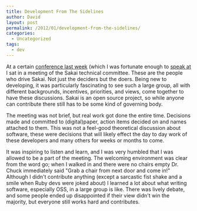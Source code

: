 ```yaml
---
title: Development From The Sidelines
author: David
layout: post
permalink: /2012/01/development-from-the-sidelines/
categories:
  - Uncategorized
tags:
  - dev
---
```

At a certain [conference last week](http://www.sakaiproject.org/jasig-sakai-conference-2012) (which I was fortunate enough to [speak at](http://www.slideshare.net/davidpaullyons/common-pitfalls-of-the-sakai-gradebook-13236406) I sat in a meeting of the Sakai technical committee. These are the people who drive Sakai. Not just the deciders but the doers. Being new to developing, it was particularly fascinating to see such a large group, all with different backgrounds, incentives, priorities, and views, come together to have these discussions. Sakai is an open source project, so while anyone can contribute there still has to be some kind of governing body.



The meeting was not brief, but real work got done the entire time. Decisions made and committed to (digital)paper, action items decided on and names attached to them. This was not a feel-good theoretical discussion about software, these were decisions that will likely effect the day to day work of these developers and many others for weeks or months to come.

It was inspiring to listen and learn, and I was very humbled that I was allowed to be a part of the meeting. The welcoming environment was clear from the word go; when I walked in and there were no chairs empty Dr. Chuck immediately said "Grab a chair from next door and come in!" Although I didn't contribute anything (except a sarcastic fist shake and a smile when Ruby devs were joked about) I learned a lot about what writing software, especially OSS, in a large group is like. There was lively debate, and some people ended up disappointed if their view didn't win the majority, but everyone still works hard and contributes.

